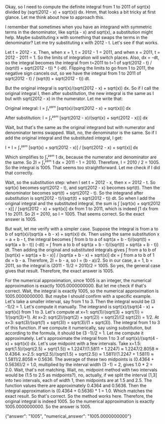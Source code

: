 <think>
Okay, so I need to compute the definite integral from 1 to 2011 of sqrt(x) divided by (sqrt(2012 - x) + sqrt(x)) dx. Hmm, that looks a bit tricky at first glance. Let me think about how to approach this.

I remember that sometimes when you have an integrand with symmetric terms in the denominator, like sqrt(a - x) and sqrt(x), a substitution might help. Maybe substituting x with something that swaps the terms in the denominator? Let me try substituting x with 2012 - t. Let's see if that works.

Let t = 2012 - x. Then, when x = 1, t = 2012 - 1 = 2011, and when x = 2011, t = 2012 - 2011 = 1. So the limits of integration will switch places. Also, dx = -dt, so the integral becomes the integral from t=2011 to t=1 of sqrt(2012 - t) / (sqrt(t) + sqrt(2012 - t)) * (-dt). Flipping the limits to go from 1 to 2011, the negative sign cancels out, so we have the integral from 1 to 2011 of sqrt(2012 - t) / (sqrt(t) + sqrt(2012 - t)) dt.

But the original integral is sqrt(x)/(sqrt(2012 - x) + sqrt(x)) dx. So if I call the original integral I, then after substitution, the new integral is the same as I but with sqrt(2012 - x) in the numerator. Let me write that:

Original integral: I = ∫₁²⁰¹¹ [sqrt(x)/(sqrt(2012 - x) + sqrt(x))] dx

After substitution: I = ∫₁²⁰¹¹ [sqrt(2012 - x)/(sqrt(x) + sqrt(2012 - x))] dx

Wait, but that's the same as the original integrand but with numerator and denominator terms swapped. Wait, no, the denominator is the same. So if I add the original integral and the substituted integral, I get:

I + I = ∫₁²⁰¹¹ [sqrt(x) + sqrt(2012 - x)] / [sqrt(2012 - x) + sqrt(x)] dx

Which simplifies to ∫₁²⁰¹¹ 1 dx, because the numerator and denominator are the same. So 2I = ∫₁²⁰¹¹ 1 dx = 2011 - 1 = 2010. Therefore, I = 2010 / 2 = 1005. So the integral is 1005. That seems too straightforward. Let me check if I did that correctly.

Wait, so the substitution step: when I set t = 2012 - x, then x = 2012 - t. So sqrt(x) becomes sqrt(2012 - t), and sqrt(2012 - x) becomes sqrt(t). Then the denominator becomes sqrt(t) + sqrt(2012 - t). So the integrand after substitution is sqrt(2012 - t)/(sqrt(t) + sqrt(2012 - t)) dt. So when I add the original integral and the substituted integral, the sum is ∫ [sqrt(x) + sqrt(2012 - x)] / [sqrt(2012 - x) + sqrt(x)] dx from 1 to 2011, which is indeed ∫1 dx from 1 to 2011. So 2I = 2010, so I = 1005. That seems correct. So the exact answer is 1005.

But wait, let me verify with a simpler case. Suppose the integral is from a to b of sqrt(x)/(sqrt(a + b - x) + sqrt(x)) dx. Then using the same substitution x = a + b - t, the integral becomes ∫ from b to a of sqrt(a + b - t)/(sqrt(t) + sqrt(a + b - t)) (-dt) = ∫ from a to b of sqrt(a + b - t)/(sqrt(t) + sqrt(a + b - t)) dt. Then adding the original and substituted integrals gives ∫ from a to b of [sqrt(x) + sqrt(a + b - x)] / [sqrt(a + b - x) + sqrt(x)] dx = ∫ from a to b of 1 dx = b - a. Therefore, 2I = b - a, so I = (b - a)/2. So in our case, a = 1, b = 2011, so the integral is (2011 - 1)/2 = 2010/2 = 1005. So yes, the general case gives that result. Therefore, the exact answer is 1005.

For the numerical approximation, since 1005 is an integer, the numerical approximation is exactly 1005.0000000000. But let me check if that's correct. Wait, the integral is exactly 1005, so the numerical approximation is 1005.0000000000. But maybe I should confirm with a specific example. Let's take a smaller interval, say from 1 to 3. Then the integral would be (3 -1)/2 = 1. Let's compute it manually. The integrand is sqrt(x)/(sqrt(4 - x) + sqrt(x)) from 1 to 3. Let's compute at x=1: sqrt(1)/(sqrt(3) + sqrt(1)) = 1/(sqrt(3)+1). At x=2: sqrt(2)/(sqrt(2) + sqrt(2)) = sqrt(2)/(2 sqrt(2)) = 1/2. At x=3: sqrt(3)/(sqrt(1) + sqrt(3)) = sqrt(3)/(1 + sqrt(3)). The integral from 1 to 3 of this function. If we compute it numerically, say using substitution, but according to the formula, it should be (3 -1)/2 = 1. Let me compute it approximately. Let's approximate the integral from 1 to 3 of sqrt(x)/(sqrt(4 -x) + sqrt(x)) dx. Let's use midpoint with a few intervals. Take x=1.5: sqrt(1.5)/(sqrt(2.5) + sqrt(1.5)) ≈ 1.2247/(1.5811 + 1.2247) ≈ 1.2247/2.8058 ≈ 0.4364. x=2.5: sqrt(2.5)/(sqrt(1.5) + sqrt(2.5)) ≈ 1.5811/(1.2247 + 1.5811) ≈ 1.5811/2.8058 ≈ 0.5636. The average of these two midpoints is (0.4364 + 0.5636)/2 = 1.0, multiplied by the interval width (3 -1) = 2, gives 1.0 * 2 = 2.0. Wait, that's not matching. Wait, no, midpoint method with two intervals would be (1.5 to 2.5 as midpoints?), no, actually, if we split the interval [1,3] into two intervals, each of width 1, then midpoints are at 1.5 and 2.5. The function values there are approximately 0.4364 and 0.5636. Then the integral approximation is (0.4364 + 0.5636) * 1 = 1.0. Which matches the exact result. So that's correct. So the method works here. Therefore, the original integral is indeed 1005. So the numerical approximation is exactly 1005.0000000000. So the answer is 1005.
</think>

{"answer": "1005", "numerical_answer": "1005.0000000000"}